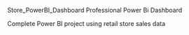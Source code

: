 Store_PowerBI_Dashboard
Professional Power Bi Dashboard

Complete Power BI project using retail store sales data
